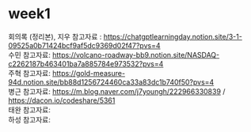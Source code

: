 # week1

회의록 (정리본), 지우 참고자료 : https://chatgptlearningday.notion.site/3-1-09525a0b71424bcf9af5dc9369d02f47?pvs=4  
수민 참고자료:  https://volcano-roadway-bb9.notion.site/NASDAQ-c2262187b463401ba7a885784e973532?pvs=4  
주혁 참고자료:  https://gold-measure-94d.notion.site/bb88d1256724460ca33a83dc1b740f50?pvs=4  
병근 참고자료:  https://m.blog.naver.com/j7youngh/222966330839   /   https://dacon.io/codeshare/5361  
태완 참고자료:  
하성 참고자료:  

